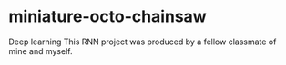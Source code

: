 # miniature-octo-chainsaw
Deep learning 
This RNN project was produced by a fellow classmate of mine and myself. 

